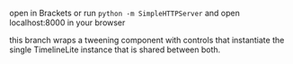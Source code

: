 open in Brackets or run `python -m SimpleHTTPServer` and open localhost:8000 in
your browser

this branch wraps a tweening component with controls that instantiate the
single TimelineLite instance that is shared between both.
